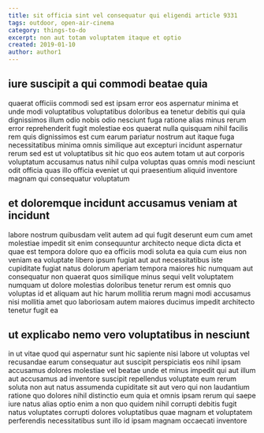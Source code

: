```yaml
---
title: sit officia sint vel consequatur qui eligendi article 9331
tags: outdoor, open-air-cinema
category: things-to-do
excerpt: non aut totam voluptatem itaque et optio
created: 2019-01-10
author: author1
---
```


## iure suscipit a qui commodi beatae quia

quaerat officiis commodi sed est ipsam error eos aspernatur minima et unde modi voluptatibus voluptatibus doloribus ea tenetur debitis qui quia dignissimos illum odio nobis odio nesciunt fuga ratione alias minus rerum error reprehenderit fugit molestiae eos quaerat nulla quisquam nihil facilis rem quis dignissimos est cum earum pariatur nostrum aut itaque fuga necessitatibus minima omnis similique aut excepturi incidunt aspernatur rerum sed est ut voluptatibus sit hic quo eos autem totam ut aut corporis voluptatum accusamus natus nihil culpa voluptas quas omnis modi nesciunt odit officia quas illo officia eveniet ut qui praesentium aliquid inventore magnam qui consequatur voluptatum

## et doloremque incidunt accusamus veniam at incidunt

labore nostrum quibusdam velit autem ad qui fugit deserunt eum cum amet molestiae impedit sit enim consequuntur architecto neque dicta dicta et quae est tempora dolore quo ea officiis modi soluta ea quia cum eius non veniam ea voluptate libero ipsum fugiat aut aut necessitatibus iste cupiditate fugiat natus dolorum aperiam tempora maiores hic numquam aut consequatur non quaerat quos similique minus sequi velit voluptatem numquam ut dolore molestias doloribus tenetur rerum est omnis quo voluptas id et aliquam aut hic harum mollitia rerum magni modi accusamus nisi mollitia amet quo laboriosam autem maiores ducimus impedit architecto tenetur fugit ea

## ut explicabo nemo vero voluptatibus in nesciunt

in ut vitae quod qui aspernatur sunt hic sapiente nisi labore ut voluptas vel recusandae earum consequatur aut suscipit perspiciatis eos nihil ipsam accusamus dolores molestiae vel beatae unde et minus impedit qui aut illum aut accusamus ad inventore suscipit repellendus voluptate eum rerum soluta non aut natus assumenda cupiditate sit aut vero qui non laudantium ratione quo dolores nihil distinctio eum quia et omnis ipsam rerum qui saepe iure natus alias optio enim a non quo quidem nihil corrupti debitis fugit natus voluptates corrupti dolores voluptatibus quae magnam et voluptatem perferendis necessitatibus sunt illo id ipsam magnam occaecati inventore
